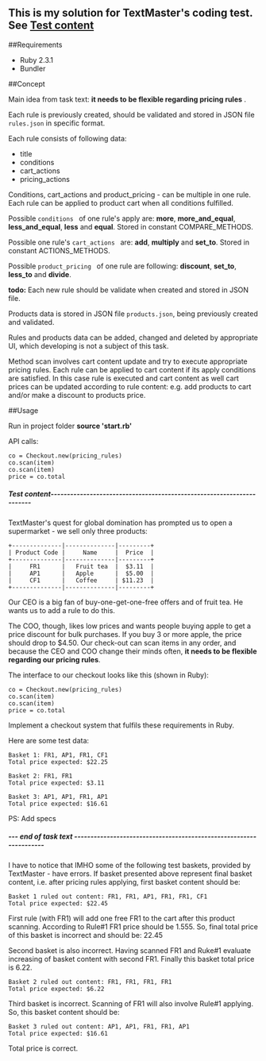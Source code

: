 
## This is my solution for TextMaster's coding test. See [Test content](#abcd)


##Requirements

  * Ruby 2.3.1
  * Bundler

##Concept

Main idea from task text: __it needs to be flexible regarding pricing rules__ .

Each rule is previously created, should be validated and stored in JSON file `rules.json` in specific format.

Each rule consists of following data:
  * title
  * conditions
  * cart_actions
  * pricing_actions
  
Conditions, cart_actions and product_pricing - can be multiple in one rule.
Each rule can be applied to product cart when all conditions fulfilled.

Possible `conditions ` of one rule's apply are: __more__, __more_and_equal__, __less_and_equal__,
__less__ and __equal__. Stored in constant COMPARE_METHODS.

Possible one rule's `cart_actions ` are: __add__, __multiply__ and __set_to__. 
Stored in constant ACTIONS_METHODS.

Possible `product_pricing ` of one rule are following: __discount__, __set_to__,
__less_to__ and __divide__.

__todo:__ Each new rule should be validate when created and stored in JSON file.

Products data is stored in JSON file `products.json`, being previously created and validated.

Rules and products data can be added, changed and deleted by appropriate UI,
which developing is not a subject of this task.

Method scan involves cart content update and try to execute appropriate pricing rules.
Each rule can be applied to cart content if its apply conditions are satisfied.
In this case rule is executed and cart content as well cart prices can be updated 
according to rule content: e.g. add products to cart and/or make a discount to products price.

##Usage

  Run in project folder __source 'start.rb'__
  
  API calls:
```
co = Checkout.new(pricing_rules)
co.scan(item)
co.scan(item)
price = co.total

```


##### Test content<a name="abcd"></a>----------------------------------------------------------------------

TextMaster's quest for global domination has prompted us to open a supermarket - we sell only three products:

```
+--------------|--------------|---------+
| Product Code |     Name     |  Price  |
+--------------|--------------|---------+
|     FR1      |   Fruit tea  |  $3.11  |
|     AP1      |   Apple      |  $5.00  |
|     CF1      |   Coffee     | $11.23  |
+--------------|--------------|---------+
```
Our CEO is a big fan of buy-one-get-one-free offers and of fruit tea. He wants us to add a rule to do this.

The COO, though, likes low prices and wants people buying apple to get a price 
discount for bulk purchases. If you buy 3 or more apple, the price should drop to $4.50.
Our check-out can scan items in any order, and because the CEO and COO change 
their minds often, __it needs to be flexible regarding our pricing rules__.

The interface to our checkout looks like this (shown in Ruby):

```
co = Checkout.new(pricing_rules)
co.scan(item)
co.scan(item)
price = co.total
```
Implement a checkout system that fulfils these requirements in Ruby.

Here are some test data:

```
Basket 1: FR1, AP1, FR1, CF1
Total price expected: $22.25
```

```
Basket 2: FR1, FR1
Total price expected: $3.11
```

```
Basket 3: AP1, AP1, FR1, AP1
Total price expected: $16.61
```

PS: Add specs

##### --- end of task text -------------------------------------------------------------------

I have to notice that IMHO some of the following test baskets, provided by TextMaster - have errors.
If basket presented above represent final basket content, i.e. after pricing rules applying,
first basket content should be:

```
Basket 1 ruled out content: FR1, FR1, AP1, FR1, FR1, CF1
Total price expected: $22.45
```
First rule (with FR1) will add one free FR1 to the cart after this product scanning.
According to Rule#1 FR1 price should be 1.555.
So, final total price of this basket is incorrect and should be: 22.45

Second basket is also incorrect. Having scanned FR1 and Ruke#1 evaluate increasing of basket content with second FR1.
Finally this basket total price is 6.22. 
```
Basket 2 ruled out content: FR1, FR1, FR1, FR1
Total price expected: $6.22
```

Third basket is incorrect.
Scanning of FR1 will also involve Rule#1 applying. So, this basket content should be:

```
Basket 3 ruled out content: AP1, AP1, FR1, FR1, AP1
Total price expected: $16.61
```
Total price is correct.

